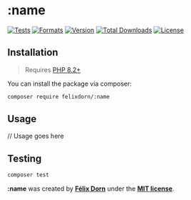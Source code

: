 # :name

[![Tests](https://github.com/felixdorn/:name/actions/workflows/tests.yml/badge.svg?branch=main)](https://github.com/felixdorn/:name/actions/workflows/tests.yml)
[![Formats](https://github.com/felixdorn/:name/actions/workflows/formats.yml/badge.svg?branch=main)](https://github.com/felixdorn/:name/actions/workflows/formats.yml)
[![Version](https://poser.pugx.org/felixdorn/:name/version)](//packagist.org/packages/felixdorn/:name)
[![Total Downloads](https://poser.pugx.org/felixdorn/:name/downloads)](//packagist.org/packages/felixdorn/:name)
[![License](https://poser.pugx.org/felixdorn/:name/license)](//packagist.org/packages/felixdorn/:name)

## Installation

> Requires [PHP 8.2+](https://php.net/releases)

You can install the package via composer:

```bash
composer require felixdorn/:name
```

## Usage
// Usage goes here

## Testing
```bash
composer test
```

**:name** was created by **[Félix Dorn](https://felixdorn.fr)** under the **[MIT license](https://opensource.org/licenses/MIT)**.
